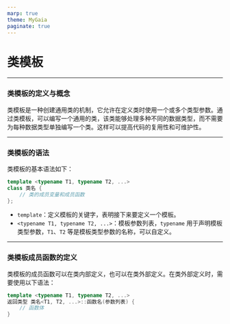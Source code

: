 ```yaml
---
marp: true
theme: MyGaia
paginate: true
---
```

<!-- _class: lead -->
# **类模板**

---

### **类模板的定义与概念**

类模板是一种创建通用类的机制，它允许在定义类时使用一个或多个类型参数。通过类模板，可以编写一个通用的类，该类能够处理多种不同的数据类型，而不需要为每种数据类型单独编写一个类。这样可以提高代码的复用性和可维护性。

---

### **类模板的语法**
类模板的基本语法如下：
```cpp
template <typename T1, typename T2, ...>
class 类名 {
    // 类的成员变量和成员函数
};
```
- `template`：定义模板的关键字，表明接下来要定义一个模板。
- `<typename T1, typename T2, ...>`：模板参数列表，`typename` 用于声明模板类型参数，`T1`、`T2` 等是模板类型参数的名称，可以自定义。

---

### **类模板成员函数的定义**
类模板的成员函数可以在类内部定义，也可以在类外部定义。在类外部定义时，需要使用以下语法：
```cpp
template <typename T1, typename T2, ...>
返回类型 类名<T1, T2, ...>::函数名(参数列表) {
    // 函数体
}
```